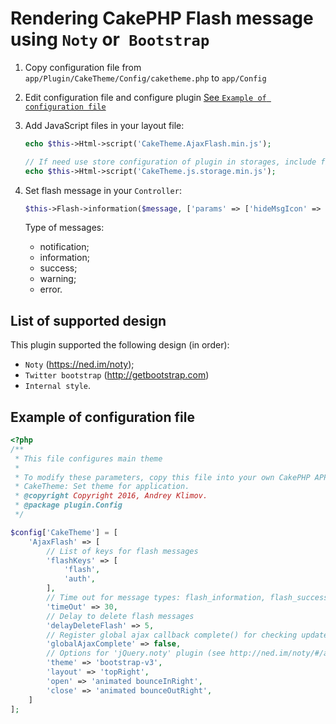 # Rendering CakePHP Flash message using `Noty` or` Bootstrap`

1. Copy configuration file from `app/Plugin/CakeTheme/Config/caketheme.php` to `app/Config`
2. Edit configuration file and configure plugin [See `Example of configuration file`](#example-of-configuration-file)
3. Add JavaScript files in your layout file:

   ```php
   echo $this->Html->script('CakeTheme.AjaxFlash.min.js');

   // If need use store configuration of plugin in storages, include file:
   echo $this->Html->script('CakeTheme.js.storage.min.js');
   ```

4. Set flash message in your `Controller`:

   ```php
   $this->Flash->information($message, ['params' => ['hideMsgIcon' => true]]);
   ```

   Type of messages:
   - notification;
   - information;
   - success;
   - warning;
   - error.

## List of supported design

This plugin supported the following design (in order):
- `Noty` (https://ned.im/noty);
- `Twitter bootstrap` (http://getbootstrap.com)
- `Internal style`.

## Example of configuration file

```php
<?php
/**
 * This file configures main theme
 *
 * To modify these parameters, copy this file into your own CakePHP APP/Config directory.
 * CakeTheme: Set theme for application.
 * @copyright Copyright 2016, Andrey Klimov.
 * @package plugin.Config
 */

$config['CakeTheme'] = [
    'AjaxFlash' => [
        // List of keys for flash messages
        'flashKeys' => [
            'flash',
            'auth',
        ],
        // Time out for message types: flash_information, flash_success, flash_notification
        'timeOut' => 30,
        // Delay to delete flash messages
        'delayDeleteFlash' => 5,
        // Register global ajax callback complete() for checking update part of page
        'globalAjaxComplete' => false,
        // Options for 'jQuery.noty' plugin (see http://ned.im/noty/#/about or https://github.com/needim/noty)
        'theme' => 'bootstrap-v3',
        'layout' => 'topRight',
        'open' => 'animated bounceInRight',
        'close' => 'animated bounceOutRight',
    ]
];
```
